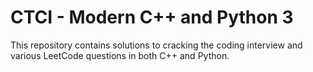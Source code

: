 # CTCI - Modern C++ and Python 3

This repository contains solutions to cracking the coding interview and various LeetCode questions in both C++ and Python.